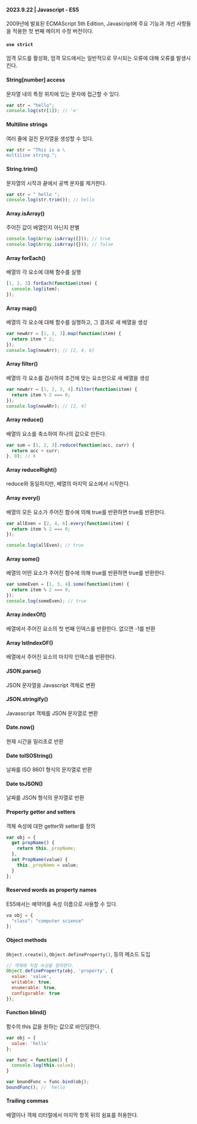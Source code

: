 #### 2023.9.22 | Javascript - ES5

2009년에 발표된 ECMAScript 5th Edition, Javascript에 주요 기능과 개선 사항들을 적용한 첫 번째 메이저 수정 버전이다.


#### `use strict`

엄격 모드를 활성화, 엄격 모드에서는 일반적으로 무시되는 오류에 대해 오류를 발생시킨다.

#### String[number] access

문자열 내의 특정 위치에 있는 문자에 접근할 수 있다.

````Javascript
var str = "hello";
console.log(str[1]); // 'e'
````

#### Multiline strings

여러 줄에 걸친 문자열을 생성할 수 있다.

````Javascript
var str = "This is a \
multiline string.";
````

#### String.trim()

문자열의 시작과 끝에서 공백 문자를 제거한다.

````Javascript
var str = " hello ";
console.log(str.trim()); // hello
````

#### Array.isArray()

주어진 값이 배열인지 아닌지 판별

````Javascript
console.log(Array.isArray([])); // true
console.log(Array.isArray({})); // false
````

#### Array forEach()

배열의 각 요소에 대해 함수를 실행

````Javascript
[1, 2, 3].forEach(function(item) {
  console.log(item);
});
````

#### Array map()

배열의 각 요소에 대해 함수를 실행하고, 그 결과로 새 배열을 생성

````Javascript
var newArr = [1, 2, 3].map(function(item) {
  return item * 2;
});
console.log(newArr); // [2, 4, 6]
````

#### Array filter()

배열의 각 요소를 검사하여 조건에 맞는 요소만으로 새 배열을 생성

````Javascript
var newArr = [1, 2, 3, 4].filter(function(item) {
  return item % 2 === 0;
});
console.log(newARr); // [2, 4]
````

#### Array reduce() 

배열의 요소를 축소하여 하나의 값으로 만든다.

````Javascript
var sum = [1, 2, 3].reduce(function(acc, curr) {
  return acc + curr;
}, 0); // 6
````

#### Array reduceRight()

reduce와 동일하지만, 배열의 마지막 요소에서 시작한다.

#### Array every()

배열의 모든 요소가 주어진 함수에 의해 true를 반환하면 true를 반환한다.

````Javascript
var allEven = [2, 4, 6].every(function(item) {
  return item % 2 === 0;
});

console.log(allEven); // true
````

#### Array some()

배열의 어떤 요소가 주어진 함수에 의해 true를 반환하면 true를 반환한다.

````Javascript
var someEven = [1, 3, 4].some(function(item) {
  return item % 2 === 0;
});
console.log(someEven); // true
````

#### Array.indexOf() 

배열에서 주어진 요소의 첫 번째 인덱스를 반환한다. 없으면 -1를 반환

#### Array lstIndexOF()

배열에서 주어진 요소의 마지막 인덱스를 반환한다.

#### JSON.parse()

JSON 문자열을 Javascript 객체로 변환

#### JSON.stringify()

Javasscript 객체를 JSON 문자열로 변환

#### Date.now()

현재 시간을 밀리초로 반환

#### Date toISOString()

날짜를 ISO 8601 형식의 문자열로 반환

#### Date toJSON()

날짜를 JSON 형식의 문자열로 반환

#### Property getter and setters

객체 속성에 대한 getter와 setter를 정의

````Javascript
var obj = {
  get propName() {
    return this._propName;
  },
  set PropName(value) {
    this._propName = value;
  }
};
````

#### Reserved words as property names

ES5에서는 예약어를 속성 이름으로 사용할 수 있다.

````Javascript
va obj = {
  "class": "computer science"
};
````

#### Object methods 

`Object.create()`, `Object.defineProperty()`, 등의 메소드 도입

````Javascript
// 객체에 직접 속성을 정의한다.
Object.defineProperty(obj, 'property', {
  value: 'value',
  writable: true,
  enumerable: true,
  configurable: true
});
````

#### Function blind()

함수의 this 값을 원하는 값으로 바인딩한다.

````Javascript
var obj = {
  value: 'hello'
};

var func = function() {
  console.log(this.value);
}

var boundFunc = func.bind(obj);
boundFunc(); // `hello`
````

#### Trailing commas 

배열이나 객체 리터럴에서 마지막 항목 뒤의 쉼표를 허용한다.